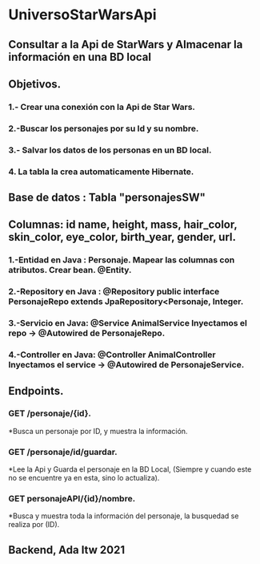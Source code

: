 # UniversoStarWarsApi

## Consultar a la Api de StarWars y Almacenar la información en una BD local

 ## Objetivos.

  ### 1.- Crear una conexión con la Api de Star Wars.

  ### 2.-Buscar los personajes por su Id y su nombre.

  ### 3.- Salvar los datos de los personas en un BD local.

  ### 4. La tabla la crea automaticamente Hibernate.

## Base de datos : Tabla  "personajesSW"

## Columnas: id name, height, mass, hair_color, skin_color, eye_color, birth_year, gender, url.

  ### 1.-Entidad en Java : Personaje. Mapear las columnas con atributos. Crear bean. @Entity.

  ### 2.-Repository en Java : @Repository public interface PersonajeRepo extends JpaRepository<Personaje, Integer.

  ### 3.-Servicio en Java: @Service AnimalService Inyectamos el repo -> @Autowired de PersonajeRepo.

  ### 4.-Controller en Java: @Controller AnimalController Inyectamos el service -> @Autowired de PersonajeService.

## Endpoints.

### GET /personaje/{id}.
  *Busca un personaje por ID, y muestra la información.    
### GET /personaje/id/guardar.
  *Lee la Api y Guarda el personaje en la BD Local, (Siempre y cuando este no se encuentre ya en esta, sino lo actualiza).
### GET personajeAPI/{id}/nombre.
  *Busca y muestra toda la información del personaje, la busquedad se realiza por (ID).
  
  
  ## Backend, Ada Itw 2021



